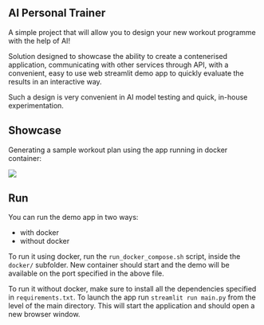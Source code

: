 ## AI Personal Trainer
A simple project that will allow you to design your new workout programme with the help of AI!

Solution designed to showcase the ability to create a contenerised application, communicating with other services through API, with a convenient, easy to use web streamlit demo app to quickly evaluate the results in an interactive way.

Such a design is very convenient in AI model testing and quick, in-house experimentation.

## Showcase
Generating a sample workout plan using the app running in docker container:

<img src="https://github.com/fzarnecki/ai_personal_trainer/blob/main/data/images/showcase.gif">

## Run
You can run the demo app in two ways:
- with docker
- without docker

To run it using docker, run the ```run_docker_compose.sh``` script, inside the ```docker/``` subfolder. New container should start and the demo will be available on the port specified in the above file.

To run it without docker, make sure to install all the dependencies specified in ```requirements.txt```. To launch the app run ```streamlit run main.py``` from the level of the main directory. This will start the application and should open a new browser window.